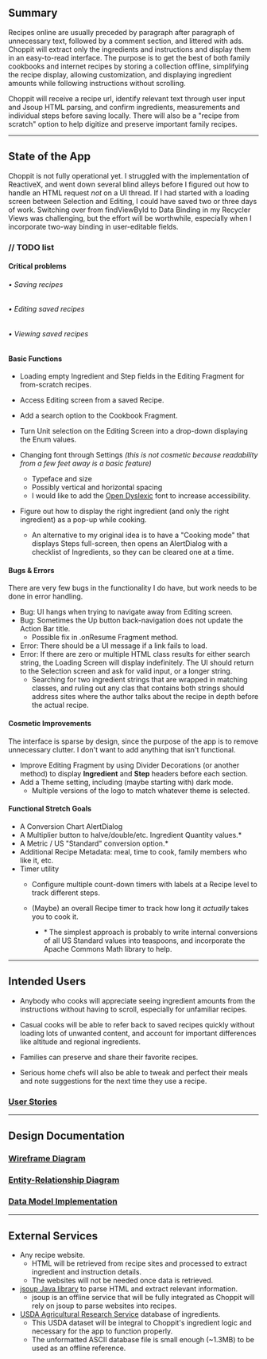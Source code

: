 ## Summary

Recipes online are usually preceded by paragraph after paragraph of unnecessary text, followed by a comment section, and littered with ads. Choppit will extract only the ingredients and instructions and display them in an easy-to-read interface.  The purpose is to get the best of both family cookbooks and internet recipes by storing a collection offline, simplifying the recipe display, allowing customization, and displaying ingredient amounts while following instructions without scrolling.

Choppit will receive a recipe url, identify relevant text through user input and Jsoup HTML parsing, and confirm ingredients, measurements  and individual steps before saving locally.  There will also be a "recipe from scratch" option to help digitize and preserve important family recipes.

---

## State of the App

Choppit is not fully operational yet.  I struggled with the implementation of ReactiveX, and went down several blind alleys before I figured out how to handle an HTML request *not* on a UI thread.  If I had started with a loading screen between Selection and Editing, I could have saved two or three days of work.  Switching over from findViewById to Data Binding in my Recycler Views was challenging, but the effort will be worthwhile, especially when I incorporate two-way binding in user-editable fields.

### // TODO list

#### Critical problems

###### • Saving recipes
###### • Editing saved recipes
###### • Viewing saved recipes

#### Basic Functions

- Loading empty Ingredient and Step fields in the Editing Fragment for from-scratch recipes.
	
- Access Editing screen from a saved Recipe.

- Add a search option to the Cookbook Fragment.

- Turn Unit selection on the Editing Screen into a drop-down displaying the Enum values.

- Changing font through Settings *(this is not cosmetic because readability from a few feet away is a basic feature)*
    - Typeface and size
    - Possibly vertical and horizontal spacing
	- I would like to add the [Open Dyslexic](opendyslexic.org) font to increase accessibility.
	
- Figure out how to display the right ingredient (and only the right ingredient) as a pop-up while cooking.
	- An alternative to my original idea is to have a "Cooking mode" that displays Steps full-screen, then opens an AlertDialog with a checklist of Ingredients, so they can be cleared one at a time. 

	
#### Bugs & Errors

There are very few bugs in the functionality I do have, but work needs to be done in error handling.

- Bug: UI hangs when trying to navigate away from Editing screen.
- Bug: Sometimes the Up button back-navigation does not update the Action Bar title.
	- Possible fix in .onResume Fragment method.
- Error: There should be a UI message if a link fails to load.
- Error: If there are zero or multiple HTML class results for either search string, the Loading Screen will display indefinitely.  The UI should return to the Selection screen and ask for valid input, or a longer string.
	- Searching for two ingredient strings that are wrapped in matching classes, and ruling out any clas that contains both strings should address sites where the author talks about the recipe in depth before the actual recipe.

#### Cosmetic Improvements

The interface is sparse by design, since the purpose of the app is to remove unnecessary clutter.  I don't want to add anything that isn't functional.

- Improve Editing Fragment by using Divider Decorations (or another method) to display **Ingredient** and **Step** headers before each section.
- Add a Theme setting, including (maybe starting with) dark mode.  
	- Multiple versions of the logo to match whatever theme is selected.
	
#### Functional Stretch Goals

- A Conversion Chart AlertDialog
- A Multiplier button to halve/double/etc. Ingredient Quantity values.\*
- A Metric / US "Standard" conversion option.\*
- Additional Recipe Metadata: meal, time to cook, family members who like it, etc.
- Timer utility
	- Configure multiple count-down timers with labels at a Recipe level to track different steps.
	- (Maybe) an overall Recipe timer to track how long it *actually* takes you to cook it.

		- \* The simplest approach is probably to write internal conversions of all US Standard values into teaspoons, and incorporate the Apache Commons Math library to help.
---

## Intended Users

* Anybody who cooks will appreciate seeing ingredient amounts from the instructions without having to scroll, especially for unfamiliar recipes.

* Casual cooks will be able to refer back to saved recipes quickly without loading lots of unwanted content, and account for important differences like altitude and regional ingredients.

* Families can preserve and share their favorite recipes.

* Serious home chefs will also be able to tweak and perfect their meals and note suggestions for the next time they use a recipe.

### [User Stories](user-stories.md)

---

## Design Documentation

### [Wireframe Diagram](wireframe.md)

### [Entity-Relationship Diagram](erd.md)

### [Data Model Implementation](data-models.md)

---

## External Services

* Any recipe website.
  * HTML will be retrieved from recipe sites and processed to extract ingredient and instruction details.
  * The websites will not be needed once data is retrieved.
* [jsoup Java library](https://jsoup.org/) to parse HTML and extract relevant information.
  * jsoup is an offline service that will be fully integrated as Choppit will rely on jsoup to parse websites into recipes.
* [USDA Agricultural Research Service](https://www.ars.usda.gov/northeast-area/beltsville-md-bhnrc/beltsville-human-nutrition-research-center/methods-and-application-of-food-composition-laboratory/mafcl-site-pages/sr17-sr28/)  database of ingredients.
  * This USDA dataset will be integral to Choppit's ingredient logic and necessary for the app to function properly.
  * The unformatted ASCII database file is small enough (~1.3MB) to be used as an offline reference.  